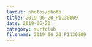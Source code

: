 ```yaml
---
layout: photos/photo
title: 2019_06_20_P1130809
date: 2019-06-20
category: surfclub
filename: 2019_06_20_P1130809
---
```

